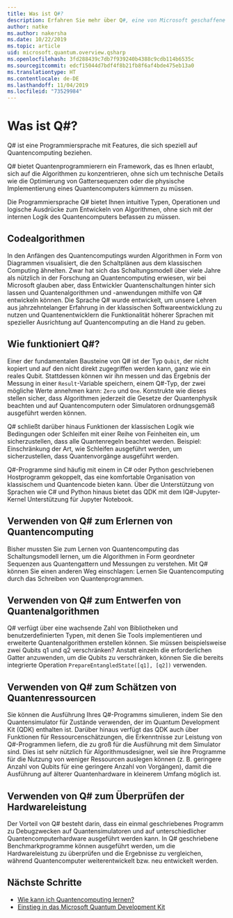 ```yaml
---
title: Was ist Q#?
description: Erfahren Sie mehr über Q#, eine von Microsoft geschaffene Programmiersprache zum Entwickeln von Anwendungen für Quantencomputer
author: natke
ms.author: nakersha
ms.date: 10/22/2019
ms.topic: article
uid: microsoft.quantum.overview.qsharp
ms.openlocfilehash: 3fd288439c7db7f939240b4388c9cdb114b6535c
ms.sourcegitcommit: edcf15044d7bdf4f8b21fb8f6af4bde475eb13a0
ms.translationtype: HT
ms.contentlocale: de-DE
ms.lasthandoff: 11/04/2019
ms.locfileid: "73529984"
---
```

# <a name="what-is-q"></a>Was ist Q#?

Q# ist eine Programmiersprache mit Features, die sich speziell auf Quantencomputing beziehen.

Q# bietet Quantenprogrammierern ein Framework, das es Ihnen erlaubt, sich auf die Algorithmen zu konzentrieren, ohne sich um technische Details wie die Optimierung von Gattersequenzen oder die physische Implementierung eines Quantencomputers kümmern zu müssen.

Die Programmiersprache Q# bietet Ihnen intuitive Typen, Operationen und logische Ausdrücke zum Entwickeln von Algorithmen, ohne sich mit der internen Logik des Quantencomputers befassen zu müssen.

## <a name="code-algorithms"></a>Codealgorithmen

In den Anfängen des Quantencomputings wurden Algorithmen in Form von Diagrammen visualisiert, die den Schaltplänen aus dem klassischen Computing ähnelten.  Zwar hat sich das Schaltungsmodell über viele Jahre als nützlich in der Forschung an Quantencomputing erwiesen, wir bei Microsoft glauben aber, dass Entwickler Quantenschaltungen hinter sich lassen und Quantenalgorithmen und -anwendungen mithilfe von Q# entwickeln können. Die Sprache Q# wurde entwickelt, um unsere Lehren aus jahrzehntelanger Erfahrung in der klassischen Softwareentwicklung zu nutzen und Quantenentwicklern die Funktionalität höherer Sprachen mit spezieller Ausrichtung auf Quantencomputing an die Hand zu geben.


## <a name="how-does-q-work"></a>Wie funktioniert Q#?

Einer der fundamentalen Bausteine von Q# ist der Typ `Qubit`, der nicht kopiert und auf den nicht direkt zugegriffen werden kann, ganz wie ein reales Qubit. Stattdessen können wir ihn messen und das Ergebnis der Messung in einer `Result`-Variable speichern, einem Q#-Typ, der zwei mögliche Werte annehmen kann: `Zero` und `One`. Konstrukte wie dieses stellen sicher, dass Algorithmen jederzeit die Gesetze der Quantenphysik beachten und auf Quantencomputern oder Simulatoren ordnungsgemäß ausgeführt werden können.

Q# schließt darüber hinaus Funktionen der klassischen Logik wie Bedingungen oder Schleifen mit einer Reihe von Feinheiten ein, um sicherzustellen, dass alle Quantenregeln beachtet werden. Beispiel: Einschränkung der Art, wie Schleifen ausgeführt werden, um sicherzustellen, dass Quantenvorgänge ausgeführt werden.

Q#-Programme sind häufig mit einem in C# oder Python geschriebenen Hostprogramm gekoppelt, das eine komfortable Organisation von klassischem und Quantencode bieten kann. Über die Unterstützung von Sprachen wie C# und Python hinaus bietet das QDK mit dem IQ#-Jupyter-Kernel Unterstützung für Jupyter Notebook.

## <a name="use-q-to-learn-quantum-computing"></a>Verwenden von Q# zum Erlernen von Quantencomputing

Bisher mussten Sie zum Lernen von Quantencomputing das Schaltungsmodell lernen, um die Algorithmen in Form geordneter Sequenzen aus Quantengattern und Messungen zu verstehen. Mit Q# können Sie einen anderen Weg einschlagen: Lernen Sie Quantencomputing durch das Schreiben von Quantenprogrammen.

## <a name="use-q-to-design-quantum-algorithms"></a>Verwenden von Q# zum Entwerfen von Quantenalgorithmen

Q# verfügt über eine wachsende Zahl von Bibliotheken und benutzerdefinierten Typen, mit denen Sie Tools implementieren und erweiterte Quantenalgorithmen erstellen können. Sie müssen beispielsweise zwei Qubits q1 und q2 verschränken? Anstatt einzeln die erforderlichen Gatter anzuwenden, um die Qubits zu verschränken, können Sie die bereits integrierte Operation `PrepareEntangledState([q1], [q2])` verwenden.

## <a name="use-q-to-estimate-quantum-resources"></a>Verwenden von Q# zum Schätzen von Quantenressourcen

Sie können die Ausführung Ihres Q#-Programms simulieren, indem Sie den Quantensimulator für Zustände verwenden, der im Quantum Development Kit (QDK) enthalten ist.  Darüber hinaus verfügt das QDK auch über Funktionen für Ressourcenschätzungen, die Erkenntnisse zur Leistung von Q#-Programmen liefern, die zu groß für die Ausführung mit dem Simulator sind.  Dies ist sehr nützlich für Algorithmusdesigner, weil sie ihre Programme für die Nutzung von weniger Ressourcen auslegen können (z. B. geringere Anzahl von Qubits für eine geringere Anzahl von Vorgängen), damit die Ausführung auf älterer Quantenhardware in kleinerem Umfang möglich ist.

## <a name="use-q-to-validate-hardware-performance"></a>Verwenden von Q# zum Überprüfen der Hardwareleistung

Der Vorteil von Q# besteht darin, dass ein einmal geschriebenes Programm zu Debugzwecken auf Quantensimulatoren und auf unterschiedlicher Quantencomputerhardware ausgeführt werden kann.  In Q# geschriebene Benchmarkprogramme können ausgeführt werden, um die Hardwareleistung zu überprüfen und die Ergebnisse zu vergleichen, während Quantencomputer weiterentwickelt bzw. neu entwickelt werden.  

## <a name="next-steps"></a>Nächste Schritte

* [Wie kann ich Quantencomputing lernen?](xref:microsoft.quantum.overview.learn)
* [Einstieg in das Microsoft Quantum Development Kit](xref:microsoft.quantum.welcome)
